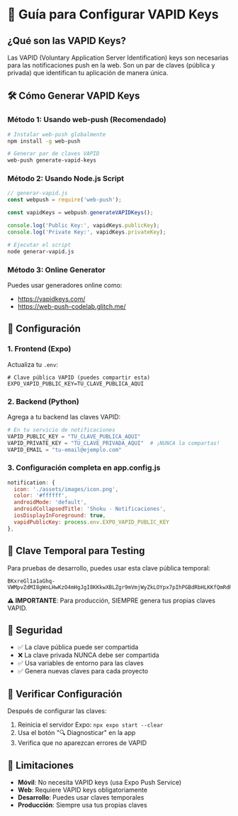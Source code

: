 # 🔑 Guía para Configurar VAPID Keys

## ¿Qué son las VAPID Keys?

Las VAPID (Voluntary Application Server Identification) keys son necesarias para las notificaciones push en la web. Son un par de claves (pública y privada) que identifican tu aplicación de manera única.

## 🛠️ Cómo Generar VAPID Keys

### Método 1: Usando web-push (Recomendado)

```bash
# Instalar web-push globalmente
npm install -g web-push

# Generar par de claves VAPID
web-push generate-vapid-keys
```

### Método 2: Usando Node.js Script

```javascript
// generar-vapid.js
const webpush = require('web-push');

const vapidKeys = webpush.generateVAPIDKeys();

console.log('Public Key:', vapidKeys.publicKey);
console.log('Private Key:', vapidKeys.privateKey);
```

```bash
# Ejecutar el script
node generar-vapid.js
```

### Método 3: Online Generator

Puedes usar generadores online como:
- https://vapidkeys.com/
- https://web-push-codelab.glitch.me/

## 📝 Configuración

### 1. Frontend (Expo)

Actualiza tu `.env`:
```properties
# Clave pública VAPID (puedes compartir esta)
EXPO_VAPID_PUBLIC_KEY=TU_CLAVE_PUBLICA_AQUI
```

### 2. Backend (Python)

Agrega a tu backend las claves VAPID:
```python
# En tu servicio de notificaciones
VAPID_PUBLIC_KEY = "TU_CLAVE_PUBLICA_AQUI"
VAPID_PRIVATE_KEY = "TU_CLAVE_PRIVADA_AQUI"  # ¡NUNCA la compartas!
VAPID_EMAIL = "tu-email@ejemplo.com"
```

### 3. Configuración completa en app.config.js

```javascript
notification: {
  icon: './assets/images/icon.png',
  color: '#ffffff',
  androidMode: 'default',
  androidCollapsedTitle: 'Shoku - Notificaciones',
  iosDisplayInForeground: true,
  vapidPublicKey: process.env.EXPO_VAPID_PUBLIC_KEY
},
```

## 🚀 Clave Temporal para Testing

Para pruebas de desarrollo, puedes usar esta clave pública temporal:
```
BKxreGl1a1aGhq-VWMpvZdMI8gWnLHwKzO4mHgJgI8KKkwXBLZgr9mVmjWyZkLOYpx7pIhPGBdRbHLKKfQmRdRE
```

**⚠️ IMPORTANTE**: Para producción, SIEMPRE genera tus propias claves VAPID.

## 🔐 Seguridad

- ✅ La clave pública puede ser compartida
- ❌ La clave privada NUNCA debe ser compartida
- ✅ Usa variables de entorno para las claves
- ✅ Genera nuevas claves para cada proyecto

## 🧪 Verificar Configuración

Después de configurar las claves:

1. Reinicia el servidor Expo: `npx expo start --clear`
2. Usa el botón "🔍 Diagnosticar" en la app
3. Verifica que no aparezcan errores de VAPID

## 📱 Limitaciones

- **Móvil**: No necesita VAPID keys (usa Expo Push Service)
- **Web**: Requiere VAPID keys obligatoriamente
- **Desarrollo**: Puedes usar claves temporales
- **Producción**: Siempre usa tus propias claves
